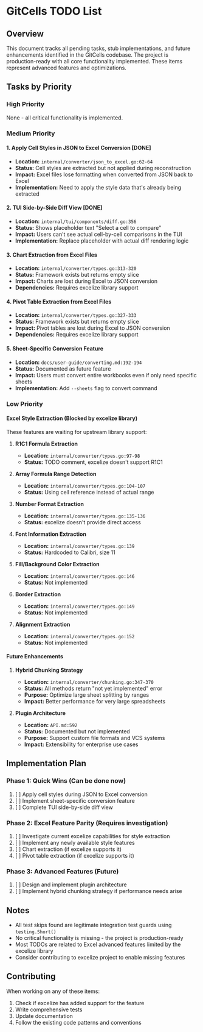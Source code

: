 # GitCells TODO List

## Overview
This document tracks all pending tasks, stub implementations, and future enhancements identified in the GitCells codebase. The project is production-ready with all core functionality implemented. These items represent advanced features and optimizations.

## Tasks by Priority

### High Priority
None - all critical functionality is implemented.

### Medium Priority

#### 1. Apply Cell Styles in JSON to Excel Conversion [DONE]
- **Location:** `internal/converter/json_to_excel.go:62-64`
- **Status:** Cell styles are extracted but not applied during reconstruction
- **Impact:** Excel files lose formatting when converted from JSON back to Excel
- **Implementation:** Need to apply the style data that's already being extracted

#### 2. TUI Side-by-Side Diff View [DONE]
- **Location:** `internal/tui/components/diff.go:356`
- **Status:** Shows placeholder text "Select a cell to compare"
- **Impact:** Users can't see actual cell-by-cell comparisons in the TUI
- **Implementation:** Replace placeholder with actual diff rendering logic

#### 3. Chart Extraction from Excel Files
- **Location:** `internal/converter/types.go:313-320`
- **Status:** Framework exists but returns empty slice
- **Impact:** Charts are lost during Excel to JSON conversion
- **Dependencies:** Requires excelize library support

#### 4. Pivot Table Extraction from Excel Files
- **Location:** `internal/converter/types.go:327-333`
- **Status:** Framework exists but returns empty slice
- **Impact:** Pivot tables are lost during Excel to JSON conversion
- **Dependencies:** Requires excelize library support

#### 5. Sheet-Specific Conversion Feature
- **Location:** `docs/user-guide/converting.md:192-194`
- **Status:** Documented as future feature
- **Impact:** Users must convert entire workbooks even if only need specific sheets
- **Implementation:** Add `--sheets` flag to convert command

### Low Priority

#### Excel Style Extraction (Blocked by excelize library)
These features are waiting for upstream library support:

1. **R1C1 Formula Extraction**
   - **Location:** `internal/converter/types.go:97-98`
   - **Status:** TODO comment, excelize doesn't support R1C1

2. **Array Formula Range Detection**
   - **Location:** `internal/converter/types.go:104-107`
   - **Status:** Using cell reference instead of actual range

3. **Number Format Extraction**
   - **Location:** `internal/converter/types.go:135-136`
   - **Status:** excelize doesn't provide direct access

4. **Font Information Extraction**
   - **Location:** `internal/converter/types.go:139`
   - **Status:** Hardcoded to Calibri, size 11

5. **Fill/Background Color Extraction**
   - **Location:** `internal/converter/types.go:146`
   - **Status:** Not implemented

6. **Border Extraction**
   - **Location:** `internal/converter/types.go:149`
   - **Status:** Not implemented

7. **Alignment Extraction**
   - **Location:** `internal/converter/types.go:152`
   - **Status:** Not implemented

#### Future Enhancements

1. **Hybrid Chunking Strategy**
   - **Location:** `internal/converter/chunking.go:347-370`
   - **Status:** All methods return "not yet implemented" error
   - **Purpose:** Optimize large sheet splitting by ranges
   - **Impact:** Better performance for very large spreadsheets

2. **Plugin Architecture**
   - **Location:** `API.md:592`
   - **Status:** Documented but not implemented
   - **Purpose:** Support custom file formats and VCS systems
   - **Impact:** Extensibility for enterprise use cases

## Implementation Plan

### Phase 1: Quick Wins (Can be done now)
1. [ ] Apply cell styles during JSON to Excel conversion
2. [ ] Implement sheet-specific conversion feature
3. [ ] Complete TUI side-by-side diff view

### Phase 2: Excel Feature Parity (Requires investigation)
1. [ ] Investigate current excelize capabilities for style extraction
2. [ ] Implement any newly available style features
3. [ ] Chart extraction (if excelize supports it)
4. [ ] Pivot table extraction (if excelize supports it)

### Phase 3: Advanced Features (Future)
1. [ ] Design and implement plugin architecture
2. [ ] Implement hybrid chunking strategy if performance needs arise

## Notes

- All test skips found are legitimate integration test guards using `testing.Short()`
- No critical functionality is missing - the project is production-ready
- Most TODOs are related to Excel advanced features limited by the excelize library
- Consider contributing to excelize project to enable missing features

## Contributing

When working on any of these items:
1. Check if excelize has added support for the feature
2. Write comprehensive tests
3. Update documentation
4. Follow the existing code patterns and conventions